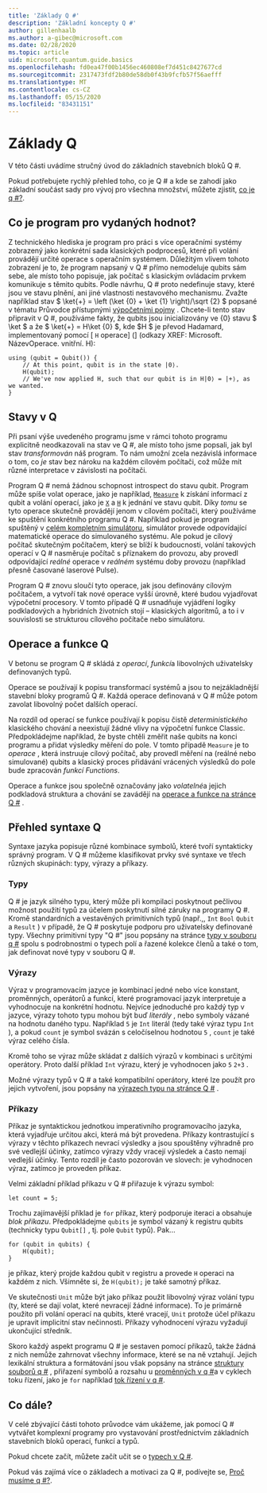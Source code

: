 ```yaml
---
title: 'Základy Q #'
description: 'Základní koncepty Q #'
author: gillenhaalb
ms.author: a-gibec@microsoft.com
ms.date: 02/28/2020
ms.topic: article
uid: microsoft.quantum.guide.basics
ms.openlocfilehash: fd0ea47f00b1456ec460808ef7d451c8427677cd
ms.sourcegitcommit: 2317473fdf2b80de58db0f43b9fcfb57f56aefff
ms.translationtype: MT
ms.contentlocale: cs-CZ
ms.lasthandoff: 05/15/2020
ms.locfileid: "83431151"
---
```

# <a name="q-basics"></a>Základy Q #

V této části uvádíme stručný úvod do základních stavebních bloků Q #.

Pokud potřebujete rychlý přehled toho, co je Q # a kde se zahodí jako základní součást sady pro vývoj pro všechna množství, můžete zjistit, [co je q #?](xref:microsoft.quantum.overview.q-sharp). 

## <a name="what-is-a-quantum-program"></a>Co je program pro vydaných hodnot?

Z technického hlediska je program pro práci s více operačními systémy zobrazený jako konkrétní sada klasických podprocesů, které při volání provádějí určité operace s operačním systémem.
Důležitým vlivem tohoto zobrazení je to, že program napsaný v Q # přímo nemodeluje qubits sám sebe, ale místo toho popisuje, jak počítač s klasickým ovládacím prvkem komunikuje s těmito qubits.
Podle návrhu, Q # proto nedefinuje stavy, které jsou ve stavu plnění, ani jiné vlastnosti nestavového mechanismu.
Zvažte například stav $ \ket{+} = \left (\ket {0} + \ket {1} \right)/\sqrt {2} $ popsané v tématu Průvodce přístupnými [výpočetními pojmy](xref:microsoft.quantum.concepts.intro) .
Chcete-li tento stav připravit v Q #, používáme fakty, že qubits jsou inicializovány ve {0} stavu $ \ket $ a že $ \ket{+} = H\ket {0} $, kde $H $ je převod Hadamard, implementovaný pomocí [ `H` operace] (] (odkazy XREF: Microsoft. NázevOperace. vnitřní. H):

```qsharp
using (qubit = Qubit()) {
    // At this point, qubit is in the state |0⟩.
    H(qubit);
    // We've now applied H, such that our qubit is in H|0⟩ = |+⟩, as we wanted.
}
```

## <a name="quantum-states-in-q"></a>Stavy v Q #

Při psaní výše uvedeného programu jsme v rámci tohoto programu explicitně neodkazovali na stav ve Q #, ale místo toho jsme popsali, jak byl stav *transformován* náš program.
To nám umožní zcela nezávislá informace o tom, co *je* stav bez nároku na každém cílovém počítači, což může mít různé interpretace v závislosti na počítači. 

Program Q # nemá žádnou schopnost introspect do stavu qubit.
Program může spíše volat operace, jako je například, [`Measure`](xref:microsoft.quantum.intrinsic.measure) k získání informací z qubit a volání operací, jako je [`X`](xref:microsoft.quantum.intrinsic.x) a [`H`](xref:microsoft.quantum.intrinsic.h) k jednání ve stavu qubit.
Díky *tomu* se tyto operace skutečně provádějí jenom v cílovém počítači, který používáme ke spuštění konkrétního programu Q #.
Například pokud je program spuštěný v [celém kompletním simulátoru](xref:microsoft.quantum.machines.full-state-simulator), simulátor provede odpovídající matematické operace do simulovaného systému.
Ale pokud je cílový počítač skutečným počítačem, který se blíží k budoucnosti, volání takových operací v Q # nasměruje počítač s příznakem do provozu, aby provedl odpovídající *reálné* operace v *reálném* systému doby provozu (například přesně časované laserové Pulse).

Program Q # znovu sloučí tyto operace, jak jsou definovány cílovým počítačem, a vytvoří tak nové operace vyšší úrovně, které budou vyjadřovat výpočetní procesory.
V tomto případě Q # usnadňuje vyjádření logiky podkladových a hybridních životních stojí – klasických algoritmů, a to i v souvislosti se strukturou cílového počítače nebo simulátoru.

## <a name="q-operations-and-functions"></a>Operace a funkce Q #

V betonu se program Q # skládá z *operací*, *funkcí*a libovolných uživatelsky definovaných typů. 

Operace se používají k popisu transformací systémů a jsou to nejzákladnější stavební bloky programů Q #. Každá operace definovaná v Q # může potom zavolat libovolný počet dalších operací.

Na rozdíl od operací se funkce používají k popisu čistě *deterministického* klasického chování a neexistují žádné vlivy na výpočetní funkce Classic. Předpokládejme například, že byste chtěli změřit naše qubits na konci programu a přidat výsledky měření do pole.
V tomto případě `Measure` je to *operace* , která instruuje cílový počítač, aby provedl měření na (reálné nebo simulované) qubits a klasický proces přidávání vrácených výsledků do pole bude zpracován *funkcí Functions*.

Operace a funkce jsou společně označovány jako *volatelné*a jejich podkladová struktura a chování se zavádějí na [operace a funkce na stránce Q #](xref:microsoft.quantum.guide.operationsfunctions) .


## <a name="q-syntax-overview"></a>Přehled syntaxe Q #

Syntaxe jazyka popisuje různé kombinace symbolů, které tvoří syntakticky správný program.
V Q # můžeme klasifikovat prvky své syntaxe ve třech různých skupinách: typy, výrazy a příkazy.

### <a name="types"></a>Typy
Q # je jazyk silného typu, který může při kompilaci poskytnout pečlivou možnost použití typů za účelem poskytnutí silné záruky na programy Q #.
Kromě standardních a vestavěných primitivních typů (např.,, `Int` `Bool` `Qubit` a `Result` ) v případě, že Q # poskytuje podporu pro uživatelsky definované typy.
Všechny primitivní typy "Q #" jsou popsány na stránce [typy v souboru q #](xref:microsoft.quantum.guide.types) spolu s podrobnostmi o typech polí a řazené kolekce členů a také o tom, jak definovat nové typy v souboru Q #.

### <a name="expressions"></a>Výrazy
Výraz v programovacím jazyce je kombinací jedné nebo více konstant, proměnných, operátorů a funkcí, které programovací jazyk interpretuje a vyhodnocuje na konkrétní hodnotu.
Nejvíce jednoduché pro každý typ v jazyce, výrazy tohoto typu mohou být buď *literály* , nebo symboly vázané na hodnotu daného typu.
Například `5` je `Int` literál (tedy také výraz typu `Int` ), a pokud `count` je symbol svázán s celočíselnou hodnotou `5` , `count` je také výraz celého čísla.

Kromě toho se výraz může skládat z dalších výrazů v kombinaci s určitými operátory.
Proto další příklad `Int` výrazu, který je vyhodnocen jako `5` `2+3` .

Možné výrazy typů v Q # a také kompatibilní operátory, které lze použít pro jejich vytvoření, jsou popsány na [výrazech typu na stránce Q #](xref:microsoft.quantum.guide.expressions) . 

### <a name="statements"></a>Příkazy 
Příkaz je syntaktickou jednotkou imperativního programovacího jazyka, která vyjadřuje určitou akci, která má být provedena. Příkazy kontrastující s výrazy v těchto příkazech nevrací výsledky a jsou spouštěny výhradně pro své vedlejší účinky, zatímco výrazy vždy vracejí výsledek a často nemají vedlejší účinky.
Tento rozdíl je často pozorován ve slovech: je vyhodnocen výraz, zatímco je proveden příkaz.

Velmi základní příklad příkazu v Q # přiřazuje k výrazu symbol:
```qsharp
let count = 5;
```

Trochu zajímavější příklad je `for` příkaz, který podporuje iteraci a obsahuje *blok příkazu*.
Předpokládejme `qubits` je symbol vázaný k registru qubits (technicky typu `Qubit[]` , tj. pole `Qubit` typů). Pak...
```qsharp
for (qubit in qubits) {
    H(qubit);
}
```
je příkaz, který projde každou qubit v registru a provede `H` operaci na každém z nich. Všimněte si, že `H(qubit);` je také samotný příkaz.

Ve skutečnosti `Unit` může být jako příkaz použit libovolný výraz volání typu (ty, které se dají volat, které nevracejí žádné informace).
To je primárně použito při volání operací na qubits, které vracejí, `Unit` protože účel příkazu je upravit implicitní stav nečinnosti.
Příkazy vyhodnocení výrazu vyžadují ukončující středník.

Skoro každý aspekt programu Q # je sestaven pomocí příkazů, takže žádná z nich nemůže zahrnovat všechny informace, které se na ně vztahují.
Jejich lexikální struktura a formátování jsou však popsány na stránce [struktury souborů q #](xref:microsoft.quantum.guide.filestructure) , přiřazení symbolů a rozsahu u [proměnných v q #](xref:microsoft.quantum.guide.variables)a v cyklech toku řízení, jako je `for` například [tok řízení v q #](xref:microsoft.quantum.guide.controlflow).


## <a name="whats-next"></a>Co dále?
V celé zbývající části tohoto průvodce vám ukážeme, jak pomocí Q # vytvářet komplexní programy pro vystavování prostřednictvím základních stavebních bloků operací, funkcí a typů.

Pokud chcete začít, můžete začít učit se o [typech v Q #](xref:microsoft.quantum.guide.types).

Pokud vás zajímá více o základech a motivaci za Q #, podívejte se, [Proč musíme q #?](https://devblogs.microsoft.com/qsharp/why-do-we-need-q/).
